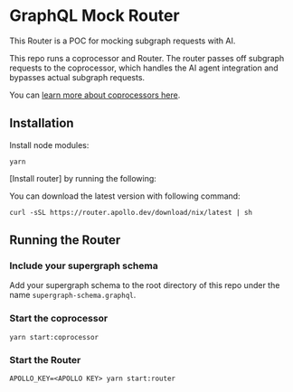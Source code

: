 # GraphQL Mock Router

This Router is a POC for mocking subgraph requests with AI.

This repo runs a coprocessor and Router. The router passes off subgraph requests to the coprocessor, which handles the AI agent integration and bypasses actual subgraph requests.

You can [learn more about coprocessors here](https://www.apollographql.com/docs/router/customizations/coprocessor/).

## Installation

Install node modules:

```
yarn
```

[Install router] by running the following:

You can download the latest version with following command:

```shell
curl -sSL https://router.apollo.dev/download/nix/latest | sh
```

## Running the Router

### Include your supergraph schema

Add your supergraph schema to the root directory of this repo under the name `supergraph-schema.graphql`.

### Start the coprocessor

```
yarn start:coprocessor
```

### Start the Router

```
APOLLO_KEY=<APOLLO KEY> yarn start:router
```
